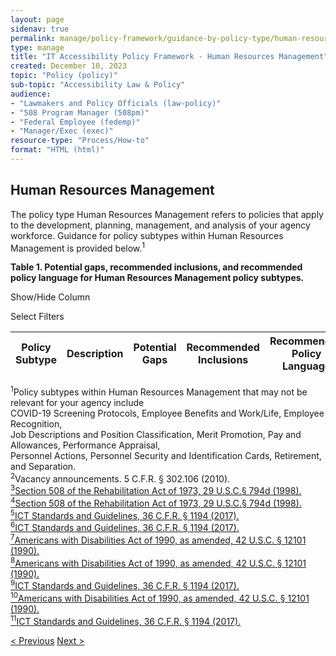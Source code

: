 ```yaml
---
layout: page
sidenav: true
permalink: manage/policy-framework/guidance-by-policy-type/human-resources-management/
type: manage
title: "IT Accessibility Policy Framework - Human Resources Management"
created: December 10, 2023
topic: "Policy (policy)"
sub-topic: "Accessibility Law & Policy"
audience:
- "Lawmakers and Policy Officials (law-policy)"
- "508 Program Manager (508pm)"
- "Federal Employee (fedemp)"
- "Manager/Exec (exec)"
resource-type: "Process/How-to"
format: "HTML (html)"
---
```


<h2 id="standards">
  Human Resources Management 
</h2>
The policy type Human Resources Management refers to policies that apply to the development, planning, management, and analysis of your agency workforce. Guidance for policy subtypes within Human Resources Management is provided below.<sup>1</sup>

<div class="q-table" id="policytype-table">
  <p class="table-heading" id="human-resources-management">
      <b>Table 1. Potential gaps, recommended inclusions, and recommended policy language for Human Resources Management policy subtypes.</b>
  </p>
 <div class="dropdowns">
    <div id="column-filter-list" class="dropdown-check-list">
      <span class="dropdown" tabindex="0">Show/Hide Column</span>
      <ul class="items" id="column-filter">
      </ul>
    </div>
    <div id="table-filter-list" class="dropdown-check-list">
      <span class="dropdown" tabindex="0">Select Filters</span>
      <ul class="items" id="picklist-filter">
      </ul>
    </div>
  </div>
  <table class="it-table">
    <thead>
    <tr>
      <th scope="col" id="PS">Policy Subtype</th>
      <th scope="col" id="DES" class="columnD">Description</th>
      <th scope="col" id="PG" class="columnPG">Potential Gaps</th>
      <th scope="col" id="RI" class="columnRI">Recommended Inclusions</th>
      <th scope="col" id="RPL" class="columnRPL">Recommended Policy Language</th>
    </tr>
    </thead>
    <tbody id="table-body">
    </tbody>
  </table>
</div>

<a class="hover-large nolink"><sup>1</sup>Policy subtypes within Human Resources Management that may not be relevant for your agency include <br>COVID-19 Screening Protocols, Employee Benefits and Work/Life, Employee Recognition,<br> Job Descriptions and Position Classification, Merit Promotion, Pay and Allowances, Performance Appraisal,<br> Personnel Actions, Personnel Security and Identification Cards, Retirement, and Separation.
</a>
<br>
<a class="hover-large nolink"><sup>2</sup>Vacancy announcements. 5 C.F.R. § 302.106 (2010).
</a>
<br>
<a class="hover-large" href="{{site.baseurl}}/manage/laws-and-policies/section-508-law/"><sup>3</sup>Section 508 of the Rehabilitation Act of 1973, 29 U.S.C.§ 794d (1998).</a>
<br>
<a class="hover-large" href="{{site.baseurl}}/manage/laws-and-policies/section-508-law/"><sup>4</sup>Section 508 of the Rehabilitation Act of 1973, 29 U.S.C.§ 794d (1998).</a>
<br>
<a class="hover-large" href="https://www.access-board.gov/ict/ict-final-rule.pdf"><sup>5</sup>ICT Standards and Guidelines, 36 C.F.R. § 1194 (2017).</a>
<br>
<a class="hover-large" href="https://www.access-board.gov/ict/ict-final-rule.pdf"><sup>6</sup>ICT Standards and Guidelines, 36 C.F.R. § 1194 (2017).</a>
<br>
<a class="hover-large" href="https://www.govinfo.gov/content/pkg/USCODE-2009-title42/html/USCODE-2009-title42-chap126.htm"><sup>7</sup>Americans with Disabilities Act of 1990, as amended, 42 U.S.C. § 12101 (1990). </a>
<br>
<a class="hover-large" href="https://www.govinfo.gov/content/pkg/USCODE-2009-title42/html/USCODE-2009-title42-chap126.htm"><sup>8</sup>Americans with Disabilities Act of 1990, as amended, 42 U.S.C. § 12101 (1990). </a>
<br>
<a class="hover-large" href="https://www.access-board.gov/ict/ict-final-rule.pdf"><sup>9</sup>ICT Standards and Guidelines, 36 C.F.R. § 1194 (2017).</a>
<br>
<a class="hover-large" href="https://www.govinfo.gov/content/pkg/USCODE-2009-title42/html/USCODE-2009-title42-chap126.htm"><sup>10</sup>Americans with Disabilities Act of 1990, as amended, 42 U.S.C. § 12101 (1990). </a>
<br>
<a class="hover-large" href="https://www.access-board.gov/ict/ict-final-rule.pdf"><sup>11</sup>ICT Standards and Guidelines, 36 C.F.R. § 1194 (2017).</a>

<div>
<div id="prev-next-section">
    <a class="prev-page" title="Go to previous page" 
      href="{{site.baseurl}}/manage/policy-framework/guidance-by-policy-type/emergency-response/"> < Previous</a>
    <a class="prev-page" title="Go to next page"
      href="{{site.baseurl}}/manage/policy-framework/guidance-by-policy-type/information-technology-services/"> 
      Next >
    </a>
</div>
</div>
